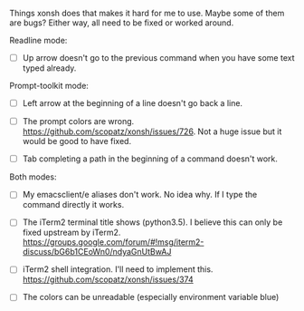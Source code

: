 Things xonsh does that makes it hard for me to use. Maybe some of them are
bugs? Either way, all need to be fixed or worked around.

Readline mode:

- [ ] Up arrow doesn't go to the previous command when you have some text typed
  already.

Prompt-toolkit mode:

- [ ] Left arrow at the beginning of a line doesn't go back a line.

- [ ] The prompt colors are wrong. https://github.com/scopatz/xonsh/issues/726.
  Not a huge issue but it would be good to have fixed.

- [ ] Tab completing a path in the beginning of a command doesn't work.

Both modes:

- [ ] My emacsclient/e aliases don't work. No idea why. If I type the command
  directly it works.

- [ ] The iTerm2 terminal title shows (python3.5). I believe this can only be
  fixed upstream by iTerm2.
  https://groups.google.com/forum/#!msg/iterm2-discuss/bG6b1CEoWn0/ndyaGnUtBwAJ

- [ ] iTerm2 shell integration. I'll need to implement this.
  https://github.com/scopatz/xonsh/issues/374

- [ ] The colors can be unreadable (especially environment variable blue)
